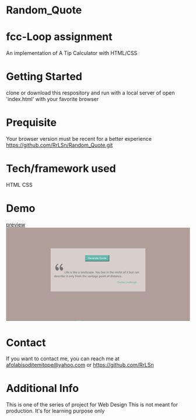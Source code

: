 # Random_Quote

# fcc-Loop assignment
An implementation of A Tip Calculator with HTML/CSS

# Getting Started
clone or download this respository and run with a local server of open 'index.html' with your favorite browser

# Prequisite
Your browser version must be recent for a better experience https://github.com/RrLSn/Random_Quote.git

# Tech/framework used
HTML
CSS

# Demo
[preview](https://thriving-flan-5891a1.netlify.app)
![screenshot](./media/Screenshot%202022-11-29%20065016.png)

# Contact
If you want to contact me, you can reach me at
afolabisoditemitope@yahoo.com or
https://github.com/RrLSn

# Additional Info
This is one of the series of project for Web Design
This is not meant for production. It's for learning purpose only
